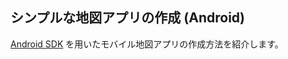 ## シンプルな地図アプリの作成 (Android)

[Android SDK](https://developers.arcgis.com/android/) を用いたモバイル地図アプリの作成方法を紹介します。